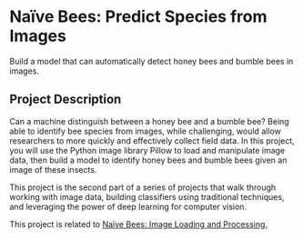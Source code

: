 # Naïve Bees: Predict Species from Images

Build a model that can automatically detect honey bees and bumble bees in images.

## Project Description
Can a machine distinguish between a honey bee and a bumble bee? Being able to identify bee species from images, while challenging, would allow researchers to more quickly and effectively collect field data. In this project, you will use the Python image library Pillow to load and manipulate image data, then build a model to identify honey bees and bumble bees given an image of these insects.

This project is the second part of a series of projects that walk through working with image data, building classifiers using traditional techniques, and leveraging the power of deep learning for computer vision.

This project is related to [Naïve Bees: Image Loading and Processing.](https://github.com/adamhubz/DataCamp-Projects/tree/main/Na%C3%AFve-Bees_%20Image-Loading-and-Processing)
